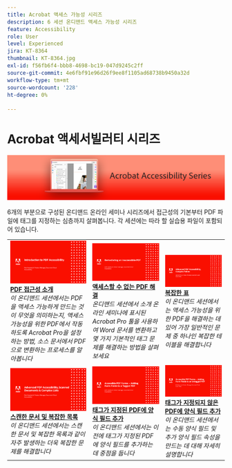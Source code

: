 ```yaml
---
title: Acrobat 액세스 가능성 시리즈
description: 6 세션 온디맨드 액세스 가능성 시리즈
feature: Accessibility
role: User
level: Experienced
jira: KT-8364
thumbnail: KT-8364.jpg
exl-id: f56fb6f4-bbb8-4698-bc19-047d9245c2ff
source-git-commit: 4e6fbf91e96d26f9ee8f1105ad68738b9450a32d
workflow-type: tm+mt
source-wordcount: '228'
ht-degree: 0%

---
```


# Acrobat 액세서빌러티 시리즈

![Acrobat 액세스 가능성 시리즈 이미지](../assets/Hero_Accessibility.png)

6개의 부분으로 구성된 온디맨드 온라인 세미나 시리즈에서 접근성의 기본부터 PDF 파일에 태그를 지정하는 심층까지 살펴봅니다. 각 세션에는 따라 할 실습용 파일이 포함되어 있습니다.

<table style="table-layout:fixed">
<tr>
  <td>
    <a href="accessibilitysession1.md">
      <img alt="PDF 접근성 소개" src="../assets/Accessibilitysession1_1280.png" />
    </a>
    <div>
    <a href="accessibilitysession1.md"><strong>PDF 접근성 소개</strong></a>
    </div>
    <em>이 온디맨드 세션에서는 PDF을 액세스 가능하게 만드는 것이 무엇을 의미하는지, 액세스 가능성을 위한 PDF에서 작동하도록 Acrobat Pro을 설정하는 방법, 소스 문서에서 PDF으로 변환하는 프로세스를 알아봅니다</em>
    <br>
  </td>
  <td>
    <a href="accessibilitysession2.md">
      <img alt="액세스할 수 없는 PDF 해결" src="../assets/Accessibilitysession2_1280.png" />
    </a>
    <div>
    <a href="accessibilitysession2.md"><strong>액세스할 수 없는 PDF 해결</strong></a>
    </div>
    <em>온디맨드 세션에서 소개 온라인 세미나에 표시된 Acrobat Pro 툴을 사용하여 Word 문서를 변환하고 몇 가지 기본적인 태그 문제를 해결하는 방법을 살펴보세요</em>
    <br>
  </td>  
  <td>
    <a href="accessibilitysession3.md">
      <img alt="복잡한 표" src="../assets/Accessibilitysession3_1280.png" />
    </a>
    <div>
    <a href="accessibilitysession3.md"><strong>복잡한 표</strong></a>
    </div>
    <em>이 온디맨드 세션에서는 액세스 가능성을 위한 PDF을 해결하는 데 있어 가장 일반적인 문제 중 하나인 복잡한 테이블을 해결합니다</em>
    <br>
  </td>
</tr>
<tr>
  <td>
    <a href="accessibilitysession4.md">
      <img alt="스캔한 문서 및 복잡한 목록" src="../assets/Accessibilitysession4_1280.png" />
    </a>
    <div>
    <a href="accessibilitysession4.md"><strong>스캔한 문서 및 복잡한 목록</strong></a>
    </div>
    <em>이 온디맨드 세션에서는 스캔한 문서 및 복잡한 목록과 같이 자주 발생하는 더욱 복잡한 문제를 해결합니다</em>
    <br>
  </td>
  <td>
    <a href="accessibilitysession5.md">
      <img alt="태그가 지정된 PDF에 양식 필드 추가" src="../assets/Accessibilitysession5_1280.png" />
    </a>
    <div>
    <a href="accessibilitysession5.md"><strong>태그가 지정된 PDF에 양식 필드 추가</strong></a>
    </div>
    <em>이 온디맨드 세션에서는 이전에 태그가 지정된 PDF에 양식 필드를 추가하는 데 중점을 둡니다</em>
    <br>
  </td>  
  <td>
    <a href="accessibilitysession6.md">
      <img alt="태그가 지정되지 않은 PDF에 양식 필드 추가" src="../assets/Accessibilitysession6_1280.png" />
    </a>
    <div>
    <a href="accessibilitysession6.md"><strong>태그가 지정되지 않은 PDF에 양식 필드 추가</strong></a>
    </div>
    <em>이 온디맨드 세션에서는 수동 양식 필드 및 추가 양식 필드 속성을 만드는 데 대해 자세히 설명합니다</em>
    <br>
  </td> 
</tr>
</table>
